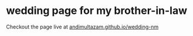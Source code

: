 # wedding page for my brother-in-law

Checkout the page live at [andimultazam.github.io/wedding-nm](https://andimultazam.github.io/wedding-nm/)